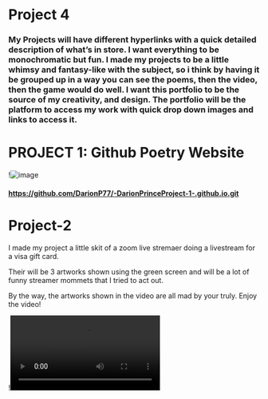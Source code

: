 # Project 4 

### My Projects will have different hyperlinks with a quick detailed description of what’s in store. I want everything to be monochromatic but fun. I made my projects to be a little whimsy and fantasy-like with the subject, so i think by having it be grouped up in a way you can see the poems, then the video, then the game would do well. I want this portfolio to be the source of my creativity, and design. The portfolio will be the platform to access my work with quick drop down images and links to access it.

<h1>PROJECT 1: Github Poetry Website</h1>

!![image](https://github.com/DarionP77/Project-4/assets/143098261/6aed3f9e-f245-47dd-b9dc-14f20f34ffab)


####  https://github.com/DarionP77/-DarionPrinceProject-1-.github.io.git

# Project-2

I made my project a little skit of a zoom live stremaer doing a livestream for a visa gift card. 

Their will be 3 artworks shown using the green screen and will be a lot of funny streamer mommets that I tried to act out. 

By the way, the artworks shown in the video are all mad by your truly. Enjoy the video!

!![Project 2 Video](https://github.com/DarionP77/Project-2/blob/main/video1953238842_(copy)%20(540p).mp4)




